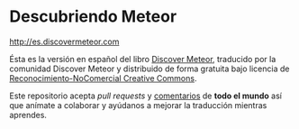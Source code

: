 Descubriendo Meteor
===================

http://es.discovermeteor.com

Ésta es la versión en español del libro [Discover Meteor](http://discovermeteor.com), traducido por la comunidad Discover Meteor y distribuido de forma gratuita bajo licencia de [Reconocimiento-NoComercial Creative Commons](http://creativecommons.org/licenses/by-nc/4.0/deed.es_ES).

Este repositorio acepta *pull requests* y [comentarios](https://github.com/DiscoverMeteor/DiscoverMeteor_Es/issues) de **todo el mundo** así que anímate a colaborar y ayúdanos a mejorar la traducción mientras aprendes.
